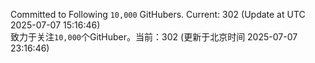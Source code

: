 Committed to Following `10,000` GitHubers. Current: <!-- FOLLOWING_COUNT -->302<!-- FOLLOWING_COUNT --> (Update at UTC <!-- LAST_UPDATED -->2025-07-07 15:16:46<!-- LAST_UPDATED -->)<br>
致力于关注`10,000`个GitHuber。当前：<!-- FOLLOWING_COUNT -->302<!-- FOLLOWING_COUNT --> (更新于北京时间 <!-- LAST_UPDATED_CST -->2025-07-07 23:16:46<!-- LAST_UPDATED_CST -->)
